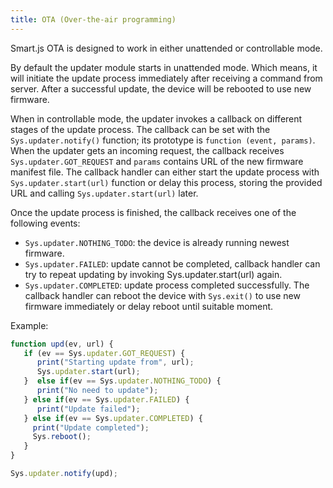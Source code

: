 ```yaml
---
title: OTA (Over-the-air programming)
---
```


Smart.js OTA is designed to work in either unattended or controllable mode.

By default the updater module starts in unattended mode. Which means, it will
initiate the update process immediately after receiving a command from server.
After a successful update, the device will be rebooted to use new firmware.

When in controllable mode, the updater invokes a callback on different stages
of the update process.  The callback can be set with the `Sys.updater.notify()`
function; its prototype is `function (event, params)`.  When the updater gets
an incoming request, the callback receives `Sys.updater.GOT_REQUEST` and
`params` contains URL of the new firmware manifest file. The callback handler
can either start the update process with `Sys.updater.start(url)` function or
delay this process, storing the provided URL and calling
`Sys.updater.start(url)` later.

Once the update process is finished, the callback receives one of the following
events:

- `Sys.updater.NOTHING_TODO`: the device is already running newest firmware.
- `Sys.updater.FAILED`: update cannot be completed, callback handler can try to
  repeat updating by invoking Sys.updater.start(url) again.
- `Sys.updater.COMPLETED`: update process completed successfully. The callback
  handler can reboot the device with `Sys.exit()` to use new firmware
  immediately or delay reboot until suitable moment.

Example:

```javascript
function upd(ev, url) {
   if (ev == Sys.updater.GOT_REQUEST) {
      print("Starting update from", url);
      Sys.updater.start(url);
   }  else if(ev == Sys.updater.NOTHING_TODO) {
      print("No need to update");
   } else if(ev == Sys.updater.FAILED) {
      print("Update failed");
   } else if(ev == Sys.updater.COMPLETED) {
     print("Update completed");
     Sys.reboot();
   }
}

Sys.updater.notify(upd);
```
